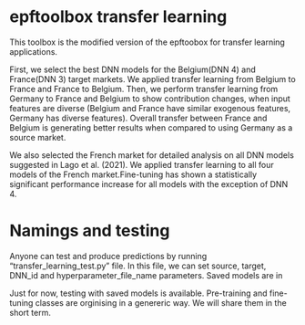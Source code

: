 # epftoolbox transfer learning

This toolbox is the modified version of the epftoobox for transfer learning applications. 

First, we select the best DNN models for the Belgium(DNN 4) and France(DNN 3) target markets. We applied transfer learning from Belgium to France and France to Belgium. Then, we perform transfer learning from Germany to France and Belgium to show contribution changes, when input features are diverse (Belgium and France have similar exogenous features, Germany has diverse features). Overall transfer between France and Belgium is generating better results when compared to using Germany as a source market.

We also selected the French market for detailed analysis on all DNN models suggested in Lago et al. (2021). We applied transfer learning to all four models of the French market.Fine-tuning has shown a statistically significant performance increase for all models with the exception of DNN 4. 

# Namings and testing
Anyone can test and produce predictions by running  “transfer_learning_test.py” file.  In this file, we can set source, target, DNN_id and hyperparameter_file_name parameters. Saved models are in 




Just for now, testing with saved models is available. 
Pre-training and fine-tuning classes are orginising in a genereric way. We will share them in the short term.  

